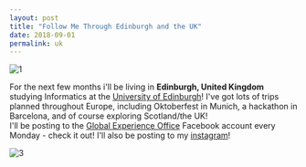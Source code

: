 ```yaml
---
layout: post
title: "Follow Me Through Edinburgh and the UK"
date: 2018-09-01
permalink: uk
---
```


![1]({{site.url}}/assets/resources-edinburgh/1.jpg)

For the next few months i'll be living in **Edinburgh, United Kingdom** studying Informatics at the [University of Edinburgh](https://www.ed.ac.uk/informatics)! I've got lots of trips planned throughout Europe, including Oktoberfest in Munich, a hackathon in Barcelona, and of course exploring Scotland/the UK!
<br>
I'll be posting to the [Global Experience Office](https://www.facebook.com/media/set/?set=a.1992906974089597&type=1&l=a400d455ac)
Facebook account every Monday - check it out! I'll also be posting to my [instagram](https://instagram.com/joshspicer_)!

![3]({{site.url}}/assets/resources-edinburgh/3.jpg)
